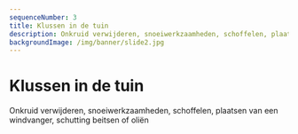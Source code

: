 ```yaml
---
sequenceNumber: 3
title: Klussen in de tuin
description: Onkruid verwijderen, snoeiwerkzaamheden, schoffelen, plaatsen van een windvanger, schutting beitsen/olien
backgroundImage: /img/banner/slide2.jpg
---
```

# Klussen in de tuin

Onkruid verwijderen, snoeiwerkzaamheden, schoffelen, plaatsen van een windvanger, schutting beitsen of oliën